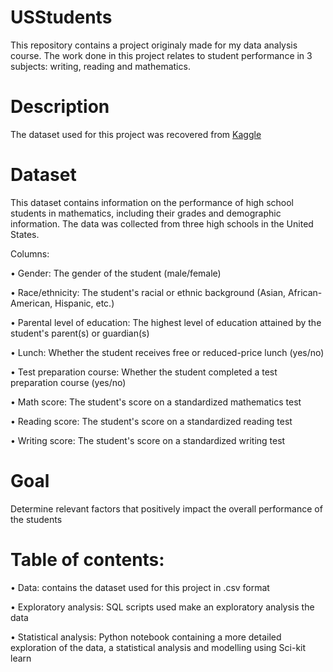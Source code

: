# USStudents
This repository contains a project originaly made for my data analysis course. The work done in this project relates to student performance in 3 subjects: writing, reading and mathematics.

# Description
The dataset used for this project was recovered from [Kaggle](https://www.kaggle.com/datasets/rkiattisak/student-performance-in-mathematics)

# Dataset 
This dataset contains information on the performance of high school students in mathematics, including their grades and demographic information. The data was collected from three high schools in the United States.

Columns:

• Gender: The gender of the student (male/female)

• Race/ethnicity: The student's racial or ethnic background (Asian, African-American, Hispanic, etc.)

• Parental level of education: The highest level of education attained by the student's parent(s) or guardian(s)

• Lunch: Whether the student receives free or reduced-price lunch (yes/no)

• Test preparation course: Whether the student completed a test preparation course (yes/no)

• Math score: The student's score on a standardized mathematics test

• Reading score: The student's score on a standardized reading test

• Writing score: The student's score on a standardized writing test

# Goal 
Determine relevant factors that positively impact the overall performance of the students

# Table of contents:

• Data: contains the dataset used for this project in .csv format

• Exploratory analysis: SQL scripts used make an exploratory analysis the data

• Statistical analysis: Python notebook containing a more detailed exploration of the data, a statistical analysis and modelling using Sci-kit learn


